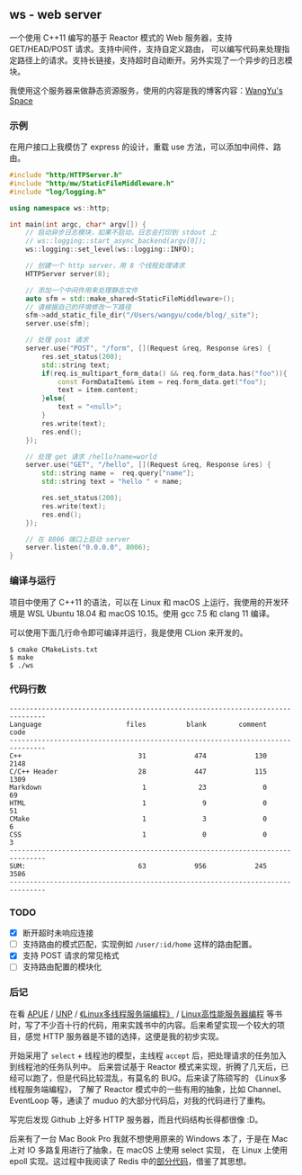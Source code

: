 ## ws - web server

一个使用 C++11 编写的基于 Reactor 模式的 Web 服务器，支持 GET/HEAD/POST 请求。支持中间件，支持自定义路由，
可以编写代码来处理指定路径上的请求。支持长链接，支持超时自动断开。另外实现了一个异步的日志模块。

我使用这个服务器来做静态资源服务，使用的内容是我的博客内容：[WangYu's Space](http://ws.app.mongoboy.com:8006/)

### 示例

在用户接口上我模仿了 express 的设计，重载 use 方法，可以添加中间件、路由。

```c++
#include "http/HTTPServer.h"
#include "http/mw/StaticFileMiddleware.h"
#include "log/logging.h"

using namespace ws::http;

int main(int argc, char* argv[]) {
    // 启动异步日志模块，如果不启动，日志会打印到 stdout 上
    // ws::logging::start_async_backend(argv[0]);
    ws::logging::set_level(ws::logging::INFO);

    // 创建一个 http server，用 8 个线程处理请求
    HTTPServer server(8);

    // 添加一个中间件用来处理静态文件
    auto sfm = std::make_shared<StaticFileMiddleware>();
    // 请根据自己的环境修改一下路径
    sfm->add_static_file_dir("/Users/wangyu/code/blog/_site");
    server.use(sfm);

    // 处理 post 请求
    server.use("POST", "/form", [](Request &req, Response &res) {
        res.set_status(200);
        std::string text;
        if(req.is_multipart_form_data() && req.form_data.has("foo")){
            const FormDataItem& item = req.form_data.get("foo");
            text = item.content;
        }else{
            text = "<null>";
        }
        res.write(text);
        res.end();
    });

    // 处理 get 请求 /hello?name=world
    server.use("GET", "/hello", [](Request &req, Response &res) {
        std::string name =  req.query["name"];
        std::string text = "hello " + name;

        res.set_status(200);
        res.write(text);
        res.end();
    });

    // 在 8006 端口上启动 server
    server.listen("0.0.0.0", 8006);
}
```

### 编译与运行

项目中使用了 C++11 的语法，可以在 Linux 和 macOS 上运行，我使用的开发环境是 WSL Ubuntu 18.04 和 macOS 10.15。使用  gcc 7.5 和 clang 11 编译。

可以使用下面几行命令即可编译并运行，我是使用 CLion 来开发的。

```
$ cmake CMakeLists.txt
$ make
$ ./ws
```

### 代码行数

```
-------------------------------------------------------------------------------
Language                     files          blank        comment           code
-------------------------------------------------------------------------------
C++                             31            474            130           2148
C/C++ Header                    28            447            115           1309
Markdown                         1             23              0             69
HTML                             1              9              0             51
CMake                            1              3              0              6
CSS                              1              0              0              3
-------------------------------------------------------------------------------
SUM:                            63            956            245           3586
-------------------------------------------------------------------------------
```

### TODO

- [x] 断开超时未响应连接
- [ ] 支持路由的模式匹配，实现例如 `/user/:id/home` 这样的路由配置。 
- [x] 支持 POST 请求的常见格式
- [ ] 支持路由配置的模块化  

### 后记

在看 [APUE](https://book.douban.com/subject/1788421/) / [UNP](https://book.douban.com/subject/1500149/) / 
[《Linux多线程服务端编程》](https://book.douban.com/subject/20471211/) / [Linux高性能服务器编程](https://book.douban.com/subject/24722611/)
等书时，写了不少百十行的代码，用来实践书中的内容。后来希望实现一个较大的项目，感觉 HTTP 服务器是不错的选择，这便是我的初步实现。

开始采用了 `select` + 线程池的模型，主线程 `accept` 后，把处理请求的任务加入到线程池的任务队列中。
后来尝试基于 Reactor 模式来实现，折腾了几天后，已经可以跑了，但是代码比较混乱，有莫名的 BUG。后来读了陈硕写的 《Linux多线程服务端编程》，
了解了 Reactor 模式中的一些有用的抽象，比如 Channel、EventLoop 等，通读了 muduo 的大部分代码后，对我的代码进行了重构。

写完后发现 Github 上好多 HTTP 服务器，而且代码结构长得都很像 :D。

后来有了一台 Mac Book Pro 我就不想使用原来的 Windows 本了，于是在 Mac 上对 IO 多路复用进行了抽象，在 macOS 上使用 select 实现，
在 Linux 上使用 epoll 实现。这过程中我阅读了 Redis 中的[部分代码](https://github.com/redis/redis/blob/6.0/src/ae.h)，借鉴了其思想。
